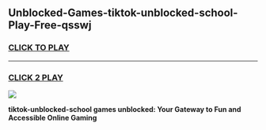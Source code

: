 
## Unblocked-Games-tiktok-unblocked-school-Play-Free-qsswj
<h3>
<a href="https://premium76.site?title=tiktok-unblocked-school&ref=23A">CLICK TO PLAY</a></h3>
<hr>

<h3>
<a href="https://premium76.site?title=tiktok-unblocked-school&ref=23A">CLICK 2 PLAY</a>
  
</h3>

<a href="https://premium76.site?title=tiktok-unblocked-school&ref=23A"><img src="https://clearcache.store/games.png"></a>


**tiktok-unblocked-school games unblocked: Your Gateway to Fun and Accessible Online Gaming**
